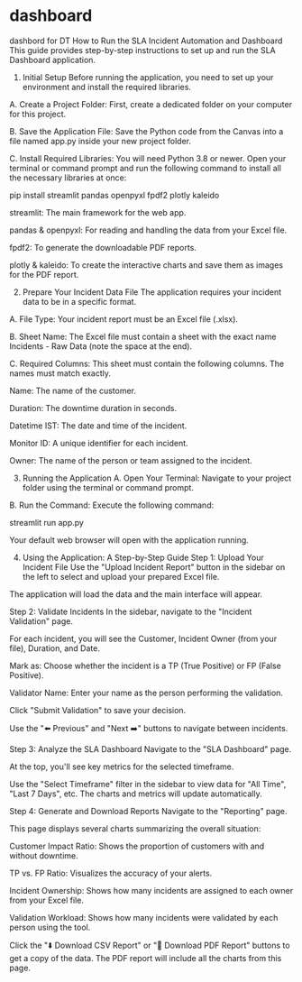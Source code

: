 # dashboard
dashbord for DT 
How to Run the SLA Incident Automation and Dashboard
This guide provides step-by-step instructions to set up and run the SLA Dashboard application.

1. Initial Setup
Before running the application, you need to set up your environment and install the required libraries.

A. Create a Project Folder:
First, create a dedicated folder on your computer for this project.

B. Save the Application File:
Save the Python code from the Canvas into a file named app.py inside your new project folder.

C. Install Required Libraries:
You will need Python 3.8 or newer. Open your terminal or command prompt and run the following command to install all the necessary libraries at once:

pip install streamlit pandas openpyxl fpdf2 plotly kaleido

streamlit: The main framework for the web app.

pandas & openpyxl: For reading and handling the data from your Excel file.

fpdf2: To generate the downloadable PDF reports.

plotly & kaleido: To create the interactive charts and save them as images for the PDF report.

2. Prepare Your Incident Data File
The application requires your incident data to be in a specific format.

A. File Type:
Your incident report must be an Excel file (.xlsx).

B. Sheet Name:
The Excel file must contain a sheet with the exact name Incidents - Raw Data  (note the space at the end).

C. Required Columns:
This sheet must contain the following columns. The names must match exactly.

Name: The name of the customer.

Duration: The downtime duration in seconds.

Datetime IST: The date and time of the incident.

Monitor ID: A unique identifier for each incident.

Owner: The name of the person or team assigned to the incident.

3. Running the Application
A. Open Your Terminal:
Navigate to your project folder using the terminal or command prompt.

B. Run the Command:
Execute the following command:

streamlit run app.py

Your default web browser will open with the application running.

4. Using the Application: A Step-by-Step Guide
Step 1: Upload Your Incident File
Use the "Upload Incident Report" button in the sidebar on the left to select and upload your prepared Excel file.

The application will load the data and the main interface will appear.

Step 2: Validate Incidents
In the sidebar, navigate to the "Incident Validation" page.

For each incident, you will see the Customer, Incident Owner (from your file), Duration, and Date.

Mark as: Choose whether the incident is a TP (True Positive) or FP (False Positive).

Validator Name: Enter your name as the person performing the validation.

Click "Submit Validation" to save your decision.

Use the "⬅️ Previous" and "Next ➡️" buttons to navigate between incidents.

Step 3: Analyze the SLA Dashboard
Navigate to the "SLA Dashboard" page.

At the top, you'll see key metrics for the selected timeframe.

Use the "Select Timeframe" filter in the sidebar to view data for "All Time", "Last 7 Days", etc. The charts and metrics will update automatically.

Step 4: Generate and Download Reports
Navigate to the "Reporting" page.

This page displays several charts summarizing the overall situation:

Customer Impact Ratio: Shows the proportion of customers with and without downtime.

TP vs. FP Ratio: Visualizes the accuracy of your alerts.

Incident Ownership: Shows how many incidents are assigned to each owner from your Excel file.

Validation Workload: Shows how many incidents were validated by each person using the tool.

Click the "⬇️ Download CSV Report" or "📄 Download PDF Report" buttons to get a copy of the data. The PDF report will include all the charts from this page.
